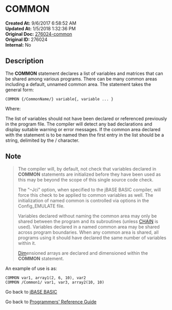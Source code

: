 # COMMON

**Created At:** 9/6/2017 6:58:52 AM  
**Updated At:** 1/5/2018 1:32:36 PM  
**Original Doc:** [276024-common](https://docs.jbase.com/36868-jbase-basic/276024-common)  
**Original ID:** 276024  
**Internal:** No  

## Description

The **COMMON** statement declares a list of variables and matrices that can be shared among various programs. There can be many common areas including a default, unnamed common area. The statement takes the general form:

```
COMMON {/CommonName/} variable{, variable ... }
```

Where:

The list of variables should not have been declared or referenced previously in the program file. The compiler will detect any bad declarations and display suitable warning or error messages. If the common area declared with the statement is to be named then the first entry in the list should be a string, delimited by the / character.

## Note

> The compiler will, by default, not check that variables declared in **COMMON** statements are initialized before they have been used as this may be beyond the scope of this single source code check.
>
> The "–Jci" option, when specified to the jBASE BASIC compiler, will force this check to be applied to common variables as well. The initialization of named common is controlled via options in the Config\_EMULATE file.
>
> Variables declared without naming the common area may only be shared between the program and its subroutines (unless [CHAIN](./../chain) is used). Variables declared in a named common area may be shared across program boundaries. When any common area is shared, all programs using it should have declared the same number of variables within it.
>
> [Dim](./../dimension-%28dim%29)ensioned arrays are declared and dimensioned within the **COMMON** statement.

An example of use is as:

```
COMMON var1, array1(2, 6, 10), var2
COMMON /Common1/ var1, var3, array2(10, 10)
```

Go back to [jBASE BASIC](./../README.md)

Go back to [Programmers' Reference Guide](./../../reference-guides/jbc/README.md)

  
<PageFooter />

